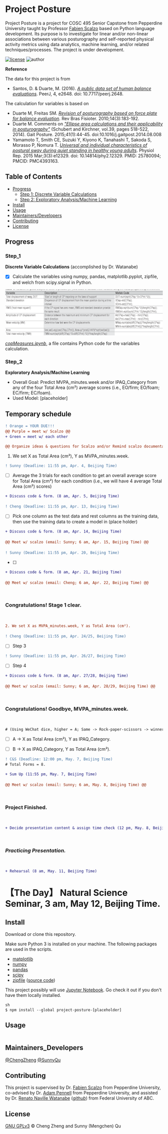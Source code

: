# Project Posture

Project Posture is a project for COSC 495 Senior Capstone from Pepperdine University taught by Professor [Fabien Scalzo](http://web.cs.ucla.edu/~fab/) based on Python language development. Its purpose is to investigate for linear and/or non-linear associations between various posturography and self-reported physical activity metrics using data analytics, machine learning, and/or related techniques/processes. The project is under development.

[![license](https://img.shields.io/github/license/chengmeowz/project-posture.svg)](https://github.com/chengmeowz/project-posture/blob/main/LICENSE)
![author](https://img.shields.io/badge/Author-Cheng&Sunny-blue.svg)

**Reference**

The data for this project is from 
* Santos, D. & Duarte, M. (2016). [*A public data set of human balance evaluations*](https://peerj.com/articles/2648/). PeerJ, 4, e2648. doi: 10.7717/peerj.2648.

The calculation for variables is based on 
* Duarte M, Freitas SM. [*Revision of posturography based on force plate for balance evaluation*](http://www.scielo.br/pdf/rbfis/v14n3/en_03.pdf). Rev Bras Fisioter. 2010;14(3):183-192.
* Duarte M. Comments on [*"Ellipse area calculations and their applicability in posturography"*](http://citeseerx.ist.psu.edu/viewdoc/download?doi=10.1.1.659.1973&rep=rep1&type=pdf) (Schubert and Kirchner, vol.39, pages 518-522, 2014). Gait Posture. 2015;41(1):44-45. doi:10.1016/j.gaitpost.2014.08.008
* Yamamoto T, Smith CE, Suzuki Y, Kiyono K, Tanahashi T, Sakoda S, Morasso P, Nomura T. [*Universal and individual characteristics of postural sway during quiet standing in healthy young adults*](https://pubmed.ncbi.nlm.nih.gov/25780094/). Physiol Rep. 2015 Mar;3(3):e12329. doi: 10.14814/phy2.12329. PMID: 25780094; PMCID: PMC4393163.

## Table of Contents

- [Progress](#progress)
   	- [Step 1: Discrete Variable Calculations](#step_1)
   	- [Step 2: Exploratory Analysis/Machine Learning](#step_2)
- [Install](#install)
- [Usage](#usage)
- [Maintainers/Developers](#maintainers_developers)
- [Contributing](#contributing)
- [License](#license)

## Progress

### Step_1
**Discrete Variable Calculations** (accomplished by Dr. Watanabe)

- [X] Calculate the variables using numpy, pandas, matplotlib.pyplot, zipfile, and welch from scipy.signal in Python.

![alt text](https://github.com/chengmeowz/project-posture/blob/main/extra/variables_calculation.jpg?raw=true)

[*copMeasures.ipynb*](https://colab.research.google.com/drive/1oOHwtgAxazdcARhygBb5DLKYAf-HDTT8?usp=sharing#scrollTo=8MrFIHv6OpQu), a file contains Python code for the variables calculation.

### Step_2
**Exploratory Analysis/Machine Learning**

* Overall Goal: Predict MVPA_minutes.week and/or IPAQ_Category from any of the four Total Area (cm²) average scores (i.e., EO/firm; EO/foam; EC/firm; EC/foam).
* Used Model: [placeholder]

<h2>Temporary schedule</h2>

```diff 
! Orange = YOUR DUE!!! 
@@ Purple = meet w/ Scalzo @@ 
+ Green = meet w/ each other 
```

```diff
@@ Organize ideas & questions for Scalzo and/or Remind scalzo documentation(email: Cheng; Mar. 31, Beijing Time) @@
```
1. We set X as Total Area (cm²), Y as MVPA_minutes.week.
```diff
! Sunny (Deadline: 11:55 pm, Apr. 4, Beijing Time)
```
- [ ] Average the 3 trials for each condition to get an overall average score for Total Area (cm²) for each condition (i.e., we will have 4 average Total Area (cm²) scores) 
```diff 
+ Discuss code & form. (8 am, Apr. 5, Beijing Time)

! Cheng (Deadline: 11:55 pm, Apr. 13, Beijing Time)
```
- [ ] Pick one column as the test data and rest columns as the training data, then use the training data to create a model in (place holder)
```diff 
+ Discuss code & form. (8 am, Apr. 14, Beijing Time)

@@ Meet w/ scalzo (email: Sunny; 6 am, Apr. 15, Beijing Time) @@

! Sunny (Deadline: 11:55 pm, Apr. 20, Beijing Time)
```
- [ ] 
```diff 
+ Discuss code & form. (8 am, Apr. 21, Beijing Time)

@@ Meet w/ scalzo (email: Cheng; 6 am, Apr. 22, Beijing Time) @@
```

<br/><h3>Congratulations! Stage 1 clear.</h3><br/>

```diff
2. We set X as MVPA_minutes.week, Y as Total Area (cm²).

! Cheng (Deadline: 11:55 pm, Apr. 24/25, Beijing Time)
```
- [ ] Step 3

```diff 
! Sunny (Deadline: 11:55 pm, Apr. 26/27, Beijing Time)
```
- [ ] Step 4
```diff 
+ Discuss code & form. (8 am, Apr. 27/28, Beijing Time)

@@ Meet w/ scalzo (email: Sunny; 6 am, Apr. 28/29, Beijing Time) @@
```

<br/><h3>Congratulations! Goodbye, MVPA_minutes.week.</h3><br/>

```diff 
# (Using WeChat dice, higher = A; Same -> Rock-paper-scissors -> winner = A) 
```

- [ ] A -> X as Total Area (cm²), Y as IPAQ_Category.

- [ ] B -> X as IPAQ_Category, Y as Total Area (cm²).
```diff
! C&S (Deadline: 12:00 pm, May. 7, Beijing Time)
# Total Forms = 8.
```
```diff
+ Sum Up (11:55 pm, May. 7, Beijing Time)

@@ Meet w/ scalzo (email: Sunny; 6 am, May. 8, Beijing Time) @@
```

<br/><h3>Project Finished.</h3><br/>

```diff 
+ Decide presentation content & assign time check (12 pm, May. 8, Beijing Time) 
```

<br/><h3>*Practicing Presentation.*</h3><br/>

```diff 
+ Rehearsal (8 am, May. 11, Beijing Time) 
```

<h1>【The Day】
   Natural Science Seminar, 3 am, May 12, Beijing Time.</h1>

## Install

Download or clone this repository.

Make sure Python 3 is installed on your machine. The following packages are used in the scripts.

* [matplotlib](https://matplotlib.org/)
* [numpy](https://numpy.org/)
* [pandas](https://pandas.pydata.org/)
* [scipy](https://www.scipy.org/)
* [zipfile](https://docs.python.org/3/library/zipfile.html) ([source code](https://github.com/python/cpython/blob/3.9/Lib/zipfile.py))

This project possibly will use [Jupyter Notebook](https://jupyter.org/install). Go check it out if you don't have them locally installed.

```
sh
$ npm install --global project-posture-[placeholder]
```

## Usage

```
```

## Maintainers_Developers

[@ChengZheng](https://github.com/chengmeowz)
[@SunnyQu](https://github.com/suii-bit)

## Contributing

This project is supervised by Dr. [Fabien Scalzo](https://seaver.pepperdine.edu/academics/faculty/fabien-scalzo/) from Pepperdine University, co-advised by Dr. [Adam Pennell](https://seaver.pepperdine.edu/academics/faculty/adam-pennell/) from Pepperdine University, and assisted by Dr. [Renato Naville Watanabe](http://ebm.ufabc.edu.br/docentes/renato/) ([*github*](https://github.com/rnwatanabe)) from Federal University of ABC.

## License

[GNU GPLv3](LICENSE) © Cheng Zheng and Sunny (Mengchen) Qu
